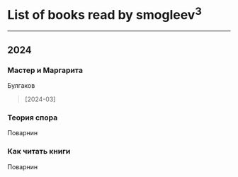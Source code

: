# List of books read by smogleev<sup>3</sup>
---

## 2024

### Мастер и Маргарита
Булгаков
> [2024-03] 


### Теория спора
Поварнин


### Как читать книги
Поварнин



